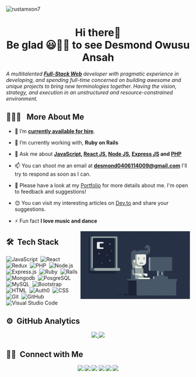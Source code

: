 

<p align="left"> <img src="https://komarev.com/ghpvc/?username=Owusu-Desmond&label=Profile%20views&color=0e75b6&style=flat" alt="rustamxon7" /> </p>
<h1 align="center">Hi there👋
<br>Be glad 😃🙋🏼 to see Desmond Owusu Ansah</h1>

<p><i>A multitalented <ins><b>Full-Stack Web</b></ins> developer with pragmatic experience in developing, and spending full-time concerned on building awesome and unique projects to bring new terminologies together. Having the vision, strategy, and execution in an unstructured and resource-constrained environment.</i></p>

## 👨🏻‍💻 &nbsp; More About Me

- 🌱 I’m **[currently available for hire]()**.

- 🔭 I’m currently working with, **Ruby on Rails**

- 💬 Ask me about **[JavaScript](), [React JS](), [Node JS](), [Express JS]() and [PHP]()**

- 📫 You can shoot me an email at **desmond0406114009@gmail.com** I'll try to respond as soon as I can.

- 📄  Please have a look at my [Portfolio](https://owusu-desmond.github.io/portfolio/) for more details about me. I'm open to feedback and suggestions!

- 😊 You can visit my interesting articles on [Dev.to](https://dev.to/desmondowusudev) and share your suggestions.

- ⚡ Fun fact **I love music and dance**

<img alt="Night Coding" src="https://raw.githubusercontent.com/AVS1508/AVS1508/master/assets/Night-Coding.gif" align="right"/>

## 🛠 &nbsp;Tech Stack

![JavaScript](https://img.shields.io/badge/-JavaScript-05122A?style=flat&logo=javascript)&nbsp;
![React](https://img.shields.io/badge/-React-05122A?style=flat&logo=react)&nbsp;
![Redux](https://img.shields.io/badge/-Redux-05122A?style=flat&logo=redux)&nbsp;
![PHP](https://img.shields.io/badge/-PHP-05122A?style=flat&logo=php)&nbsp;
![Node.js](https://img.shields.io/badge/-Node.js-05122A?style=flat&logo=node.js)&nbsp;
![Express.js](https://img.shields.io/badge/-Express.js-05122A?style=flat&logo=express)&nbsp;
![Ruby](https://img.shields.io/badge/-Ruby-05122A?style=flat&logo=ruby&logoColor=red)&nbsp;
![Rails](https://img.shields.io/badge/-Rails-05122A?style=flat&logo=ruby-on-rails&logoColor=red)&nbsp;
![Mongodb](https://img.shields.io/badge/-Mongodb-05122A?style=flat&logo=mongodb)&nbsp;
![PosgreSQL](https://img.shields.io/badge/-PosgreSQL-05122A?style=flat&logo=postgresql)&nbsp;
![MySQL](https://img.shields.io/badge/-MySQL-05122A?style=flat&logo=mysql)&nbsp;
![Bootstrap](https://img.shields.io/badge/-Bootstrap-05122A?style=flat&logo=bootstrap&logoColor=563D7C)
![HTML](https://img.shields.io/badge/-HTML-05122A?style=flat&logo=HTML5)&nbsp;
![Auth0](https://img.shields.io/badge/-Auth0-05122A?style=flat&logo=auth0)&nbsp;
![CSS](https://img.shields.io/badge/-CSS-05122A?style=flat&logo=CSS3&logoColor=1572B6)&nbsp;
![Git](https://img.shields.io/badge/-Git-05122A?style=flat&logo=git)&nbsp;
![GitHub](https://img.shields.io/badge/-GitHub-05122A?style=flat&logo=github)&nbsp;
![Visual Studio Code](https://img.shields.io/badge/-Visual%20Studio%20Code-05122A?style=flat&logo=visual-studio-code&logoColor=007ACC)&nbsp;



## ⚙️ &nbsp;GitHub Analytics

<p align="center">
<a href="https://github.com/Owusu-Desmond">
  <img height="180em" src="https://github-readme-stats-eight-theta.vercel.app/api?username=Owusu-Desmond&show_icons=true&theme=algolia&include_all_commits=true&count_private=true"/>
  <img height="180em" src="https://github-readme-stats-eight-theta.vercel.app/api/top-langs/?username=Owusu-Desmond&layout=compact&langs_count=8&theme=algolia"/>
</a>
</p>

## 🤝🏻 &nbsp;Connect with Me

<p align="center"><b>
<a href="https://owusu-desmond.github.io/portfolio/"><img src="https://img.shields.io/badge/-desmondDev-3423A6?style=flat&logo=Google-Chrome&logoColor=white"/></a>
<a href="https://www.linkedin.com/in/desmond-owusu-ansah-09274a223/"><img src="https://img.shields.io/badge/-Desmond%20Owusu%20ansahh-0077B5?style=flat&logo=Linkedin&logoColor=white"/></a>
<a href="mailto:desmond0406114009@gmail.com"><img src="https://img.shields.io/badge/-desmond@gmail-D14836?style=flat&logo=Gmail&logoColor=white"/></a>
<a href="https://www.instagram.com/desmond_owusudev/"><img src="https://img.shields.io/badge/desmond_owusudev--E4405F?style=flat&logo=Instagram&logoColor=white"/></a>
<a href="https://web.facebook.com/desmondOwusuDev/"><img src="https://img.shields.io/badge/-desmondOwusuDev-1877F2?style=flat&logo=Facebook&logoColor=white"/></a>
<a href="https://dev.to/desmondowusudev"><img src="https://img.shields.io/badge/-desmondowusudev-1877F2?style=flat&logo=dev&logoColor=white"/></a>
<b></p>
